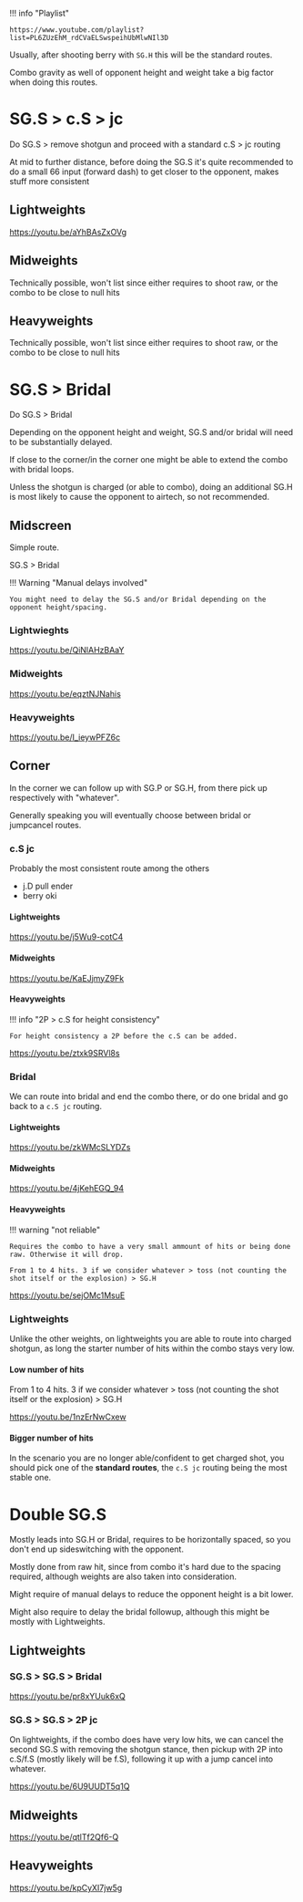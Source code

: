 
!!! info "Playlist"

    https://www.youtube.com/playlist?list=PL6ZUzEhM_rdCVaELSwspeihUbMlwNIl3D

Usually, after shooting berry with `SG.H` this will be the standard routes.

Combo gravity as well of opponent height and weight take a big factor when doing this routes.

# SG.S > c.S > jc

Do SG.S > remove shotgun and proceed with a standard c.S > jc routing

At mid to further distance, before doing the SG.S it's quite recommended to do a small 66 input (forward dash) to get closer to the opponent, makes stuff more consistent

## Lightweights

https://youtu.be/aYhBAsZxOVg

## Midweights

Technically possible, won't list since either requires to shoot raw, or the combo to be close to null hits

## Heavyweights

Technically possible, won't list since either requires to shoot raw, or the combo to be close to null hits

# SG.S > Bridal

Do SG.S > Bridal

Depending on the opponent height and weight, SG.S and/or bridal will need to be substantially delayed.

If close to the corner/in the corner one might be able to extend the combo with bridal loops.

Unless the shotgun is charged (or able to combo), doing an additional SG.H is most likely to cause the opponent to airtech, so not recommended.

## Midscreen

Simple route.

SG.S > Bridal

!!! Warning "Manual delays involved"

    You might need to delay the SG.S and/or Bridal depending on the opponent height/spacing.

### Lightwieghts

https://youtu.be/QiNlAHzBAaY

### Midweights

https://youtu.be/eqztNJNahis

### Heavyweights

https://youtu.be/I_ieywPFZ6c

## Corner

In the corner we can follow up with SG.P or SG.H, from there pick up respectively with "whatever".

Generally speaking you will eventually choose between bridal or jumpcancel routes.

### c.S jc

Probably the most consistent route among the others

- j.D pull ender
- berry oki

#### Lightweights

https://youtu.be/j5Wu9-cotC4

#### Midweights

https://youtu.be/KaEJjmyZ9Fk

#### Heavyweights

!!! info "2P > c.S for height consistency"

    For height consistency a 2P before the c.S can be added.

https://youtu.be/ztxk9SRVl8s

### Bridal

We can route into bridal and end the combo there, or do one bridal and go back to a `c.S jc` routing.

#### Lightweights

https://youtu.be/zkWMcSLYDZs

#### Midweights

https://youtu.be/4jKehEGQ_94

#### Heavyweights

!!! warning "not reliable"

    Requires the combo to have a very small ammount of hits or being done raw. Otherwise it will drop.

    From 1 to 4 hits. 3 if we consider whatever > toss (not counting the shot itself or the explosion) > SG.H

https://youtu.be/sejOMc1MsuE

### Lightweights

Unlike the other weights, on lightweights you are able to route into charged shotgun, as long the starter number of hits within the combo stays very low.

#### Low number of hits

From 1 to 4 hits. 3 if we consider whatever > toss (not counting the shot itself or the explosion) > SG.H

https://youtu.be/1nzErNwCxew

#### Bigger number of hits

In the scenario you are no longer able/confident to get charged shot, you should pick one of the **standard routes**, the `c.S jc` routing being the most stable one.

# Double SG.S

Mostly leads into SG.H or Bridal, requires to be horizontally spaced, so you don't end up sideswitching with the opponent.

Mostly done from raw hit, since from combo it's hard due to the spacing required, although weights are also taken into consideration.

Might require of manual delays to reduce the opponent height is a bit lower.

Might also require to delay the bridal followup, although this might be mostly with Lightweights.

## Lightweights

### SG.S > SG.S > Bridal

https://youtu.be/pr8xYUuk6xQ

### SG.S > SG.S > 2P jc

On lightweights, if the combo does have very low hits, we can cancel the second SG.S with removing the shotgun stance, then pickup with 2P into c.S/f.S (mostly likely will be f.S), following it up with a jump cancel into whatever.

https://youtu.be/6U9UUDT5q1Q

## Midweights

https://youtu.be/qtlTf2Qf6-Q

## Heavyweights

https://youtu.be/kpCyXI7jw5g